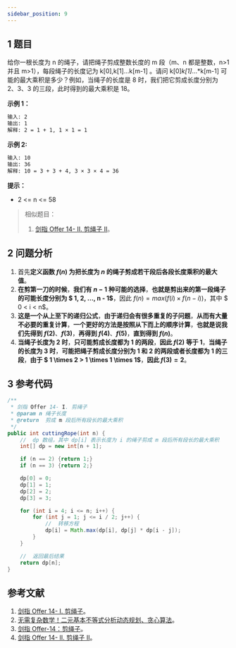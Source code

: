 ```yaml
---
sidebar_position: 9
---
```


## 1 题目

给你一根长度为 n 的绳子，请把绳子剪成整数长度的 m 段（m、n 都是整数，n>1 并且 m>1），每段绳子的长度记为 k[0],k[1]...k[m-1] 。请问 k[0]*k[1]*...*k[m-1] 可能的最大乘积是多少？例如，当绳子的长度是 8 时，我们把它剪成长度分别为 2、3、3 的三段，此时得到的最大乘积是 18。

**示例 1：**

```txt
输入: 2
输出: 1
解释: 2 = 1 + 1, 1 × 1 = 1
```

**示例 2:**

```txt
输入: 10
输出: 36
解释: 10 = 3 + 3 + 4, 3 × 3 × 4 = 36
```

**提示：**

* 2 <= n <= 58

> 相似题目：
>
> 1. [剑指 Offer 14- II. 剪绳子 II](https://leetcode-cn.com/problems/jian-sheng-zi-ii-lcof)。

## 2 问题分析

1. 首先**定义函数 $f(n)$ 为把长度为 $n$ 的绳子剪成若干段后各段长度乘积的最大值**。
2. **在剪第一刀的时候**，**我们有 $n - 1$ 种可能的选择**，**也就是剪出来的第一段绳子的可能长度分别为 $ 1, 2, ..., n - 1$**，因此 $f(n) = max(f(i) \times f(n - i))$，其中 $ 0 < i < n$。
3. **这是一个从上至下的递归公式**，**由于递归会有很多重复的子问题**，**从而有大量不必要的重复计算**，**一个更好的方法是按照从下而上的顺序计算**，**也就是说我们先得到 $f(2)$**、**$f(3)$**，**再得到 $f(4)$**、**$f(5)$**，**直到得到 $f(n)$**。
4. **当绳子长度为 2 时**，**只可能剪成长度都为 1 的两段**，**因此 $f(2)$ 等于 1**，**当绳子的长度为 3 时**，**可能把绳子剪成长度分别为 1 和 2 的两段或者长度都为 1 的三段**，**由于 $ 1 \times 2 > 1 \times 1 \times 1$**，**因此 $f(3) = 2$**。

## 3 参考代码

```java
/**
 * 剑指 Offer 14- I. 剪绳子
 * @param n 绳子长度
 * @return  剪成 m 段后所有段长的最大乘积
 */
public int cuttingRope(int n) {
    //  dp 数组，其中 dp[i] 表示长度为 i 的绳子剪成 m 段后所有段长的最大乘积
    int[] dp = new int[n + 1];

    if (n == 2) {return 1;}
    if (n == 3) {return 2;}

    dp[0] = 0;
    dp[1] = 1;
    dp[2] = 2;
    dp[3] = 3;

    for (int i = 4; i <= n; i++) {
        for (int j = 1; j <= i / 2; j++) {
            //  转移方程
            dp[i] = Math.max(dp[i], dp[j] * dp[i - j]);
        }
    }

    //  返回最后结果
    return dp[n];
}
```

## 参考文献

1. [剑指 Offer 14- I. 剪绳子](https://leetcode-cn.com/problems/jian-sheng-zi-lcof)。
2. [无需复杂数学！二元基本不等式分析动态规划、贪心算法](https://leetcode-cn.com/problems/jian-sheng-zi-lcof/solution/jian-zhi-offermian-shi-ti-14suan-fa-zhon-6bxx)。
3. [剑指 Offer-14：剪绳子](https://blog.csdn.net/Koala_Tree/article/details/78932316)。
4. [剑指 Offer 14- II. 剪绳子 II](https://leetcode-cn.com/problems/jian-sheng-zi-ii-lcof)。
